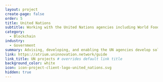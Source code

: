 ```yaml
---
layout: project
create-page: false
order: 5
title: United Nations
subtitle: Working with the United Nations agencies including World Food Program and UNICEF
category:
  - Blockchain
industry:
  - Government
summary: Advising, developing, and enabling the UN agencies develop solutions to improve efficiency and reduce cost.
link: https://atrium.uninnovation.network/guide
link_title: UN projects # overrides default link title
background_color: white
icon: icon-project-client-logo-united_nations.svg
hidden: true
---
```

